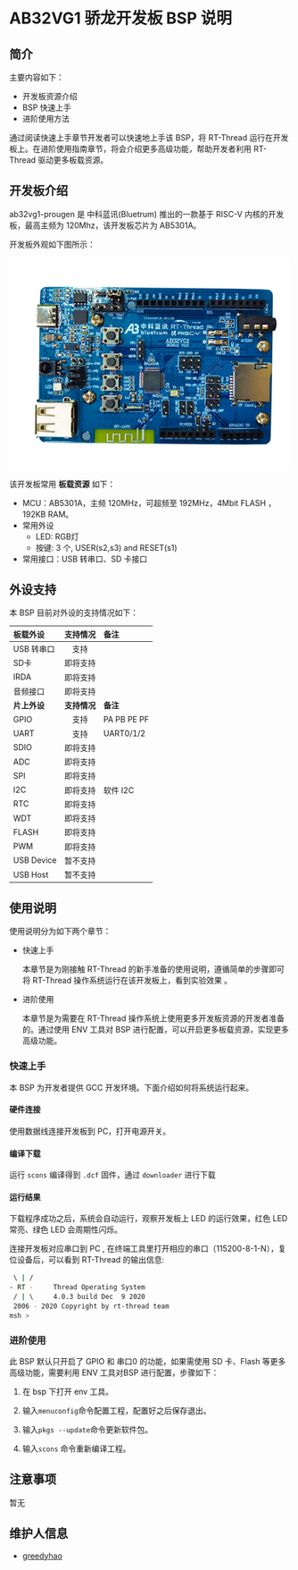 # AB32VG1 骄龙开发板 BSP 说明

## 简介

主要内容如下：

- 开发板资源介绍
- BSP 快速上手
- 进阶使用方法

通过阅读快速上手章节开发者可以快速地上手该 BSP，将 RT-Thread 运行在开发板上。在进阶使用指南章节，将会介绍更多高级功能，帮助开发者利用 RT-Thread 驱动更多板载资源。

## 开发板介绍

ab32vg1-prougen 是 中科蓝讯(Bluetrum) 推出的一款基于 RISC-V 内核的开发板，最高主频为 120Mhz，该开发板芯片为 AB5301A。

开发板外观如下图所示：

![board](figures/board.png)

该开发板常用 **板载资源** 如下：

- MCU：AB5301A，主频 120MHz，可超频至 192MHz，4Mbit FLASH ，192KB RAM。
- 常用外设
  - LED: RGB灯
  - 按键: 3 个, USER(s2,s3) and RESET(s1)
- 常用接口：USB 转串口、SD 卡接口

## 外设支持

本 BSP 目前对外设的支持情况如下：

| **板载外设** | **支持情况** | **备注**    |
| :----------- | :----------: | :---------- |
| USB 转串口   |     支持     |             |
| SD卡         |   即将支持   |             |
| IRDA         |   即将支持   |             |
| 音频接口     |   即将支持   |             |
| **片上外设** | **支持情况** | **备注**    |
| GPIO         |     支持     | PA PB PE PF |
| UART         |     支持     | UART0/1/2   |
| SDIO         |   即将支持   |             |
| ADC          |   即将支持   |             |
| SPI          |   即将支持   |             |
| I2C          |   即将支持   | 软件 I2C    |
| RTC          |   即将支持   |             |
| WDT          |   即将支持   |             |
| FLASH        |   即将支持   |             |
| PWM          |   即将支持   |             |
| USB Device   |   暂不支持   |             |
| USB Host     |   暂不支持   |             |

## 使用说明

使用说明分为如下两个章节：

- 快速上手

    本章节是为刚接触 RT-Thread 的新手准备的使用说明，遵循简单的步骤即可将 RT-Thread 操作系统运行在该开发板上，看到实验效果 。

- 进阶使用

    本章节是为需要在 RT-Thread 操作系统上使用更多开发板资源的开发者准备的。通过使用 ENV 工具对 BSP 进行配置，可以开启更多板载资源，实现更多高级功能。


### 快速上手

本 BSP 为开发者提供 GCC 开发环境。下面介绍如何将系统运行起来。

#### 硬件连接

使用数据线连接开发板到 PC，打开电源开关。

#### 编译下载

运行 `scons` 编译得到 `.dcf` 固件，通过 `downloader` 进行下载

#### 运行结果

下载程序成功之后，系统会自动运行，观察开发板上 LED 的运行效果，红色 LED 常亮、绿色 LED 会周期性闪烁。

连接开发板对应串口到 PC , 在终端工具里打开相应的串口（115200-8-1-N），复位设备后，可以看到 RT-Thread 的输出信息:

```bash
 \ | /
- RT -     Thread Operating System
 / | \     4.0.3 build Dec  9 2020
 2006 - 2020 Copyright by rt-thread team
msh >
```
### 进阶使用

此 BSP 默认只开启了 GPIO 和 串口0 的功能，如果需使用 SD 卡、Flash 等更多高级功能，需要利用 ENV 工具对BSP 进行配置，步骤如下：

1. 在 bsp 下打开 env 工具。

2. 输入`menuconfig`命令配置工程，配置好之后保存退出。

3. 输入`pkgs --update`命令更新软件包。

4. 输入`scons` 命令重新编译工程。

## 注意事项

暂无

## 维护人信息

- [greedyhao](https://github.com/greedyhao)
